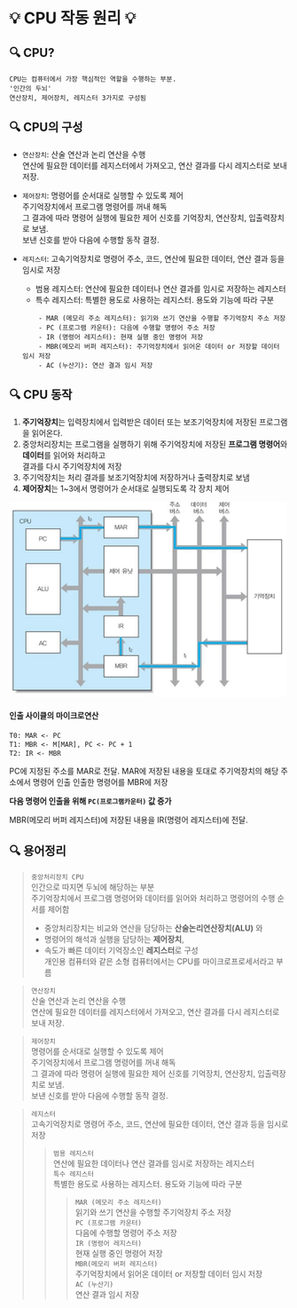 # 💡 CPU 작동 원리 💡

## 🔍 CPU?
```
CPU는 컴퓨터에서 가장 핵심적인 역할을 수행하는 부분.
'인간의 두뇌'
연산장치, 제어장치, 레지스터 3가지로 구성됨
```

## 🔍 CPU의 구성
* `연산장치`: 산술 연산과 논리 연산을 수행   
연산에 필요한 데이터를 레지스터에서 가져오고, 연산 결과를 다시 레지스터로 보내 저장.

* `제어장치`: 명령어를 순서대로 실행할 수 있도록 제어   
주기억장치에서 프로그램 명령어를 꺼내 해독   
그 결과에 따라 명령어 실행에 필요한 제어 신호를 기억장치, 연산장치, 입출력장치로 보냄.   
보낸 신호를 받아 다음에 수행할 동작 결정.

* `레지스터`: 고속기억장치로 명령어 주소, 코드, 연산에 필요한 데이터, 연산 결과 등을 임시로 저장   
    - 범용 레지스터: 연산에 필요한 데이터나 연산 결과를 임시로 저장하는 레지스터 
    - 특수 레지스터: 특별한 용도로 사용하는 레지스터. 용도와 기능에 따라 구분   
    ```
        - MAR (메모리 주소 레지스터): 읽기와 쓰기 연산을 수행할 주기억장치 주소 저장
        - PC (프로그램 카운터): 다음에 수행할 명령어 주소 저장
        - IR (명령어 레지스터): 현재 실행 중인 명령어 저장
        - MBR(메모리 버퍼 레지스터): 주기억장치에서 읽어온 데이터 or 저장할 데이터 임시 저장
        - AC (누산기): 연산 결과 임시 저장
    ```

## 🔍 CPU 동작
1. **주기억장치**는 입력장치에서 입력받은 데이터 또는 보조기억장치에 저장된 프로그램을 읽어온다.
2. 중앙처리장치는 프로그램을 실행하기 위해 주기억장치에 저장된 **프로그램 명령어**와 **데이터**를 읽어와 처리하고    
결과를 다시 주기억장치에 저장
3. 주기억장치는 처리 결과를 보조기억장치에 저장하거나 출력장치로 보냄
4. **제어장치**는 1~3에서 명령어가 순서대로 실행되도록 각 장치 제어

<img src = "/컴퓨터구조/img/cpu.jpg" width="500px">

#### 인출 사이클의 마이크로연산
```
T0: MAR <- PC
T1: MBR <- M[MAR], PC <- PC + 1
T2: IR <- MBR
```
PC에 지정된 주소를 MAR로 전달.
MAR에 저장된 내용을 토대로 주기억장치의 해당 주소에서 명령어 인출
인출한 명령어를 MBR에 저장

**다음 명령어 인출을 위해 `PC(프로그램카운터)` 값 증가**

MBR(메모리 버퍼 레지스터)에 저장된 내용을 IR(명령어 레지스터)에 전달.


## 🔍 용어정리
> `중앙처리장치 CPU`   
> 인간으로 따지면 두뇌에 해당하는 부분   
> 주기억장치에서 프로그램 명령어와 데이터를 읽어와 처리하고 명령어의 수행 순서를 제어함   
> - 중앙처리장치는 비교와 연산을 담당하는 **산술논리연산장치(ALU)** 와   
> - 명령어의 해석과 실행을 담당하는 **제어장치**,   
> - 속도가 빠른 데이터 기억장소인 **레지스터**로 구성      
> 개인용 컴퓨터와 같은 소형 컴퓨터에서는 CPU를 마이크로프로세서라고 부름

> `연산장치`   
> 산술 연산과 논리 연산을 수행   
> 연산에 필요한 데이터를 레지스터에서 가져오고, 연산 결과를 다시 레지스터로 보내 저장.   

> `제어장치`   
> 명령어를 순서대로 실행할 수 있도록 제어   
> 주기억장치에서 프로그램 명령어를 꺼내 해독   
> 그 결과에 따라 명령어 실행에 필요한 제어 신호를 기억장치, 연산장치, 입출력장치로 보냄.   
> 보낸 신호를 받아 다음에 수행할 동작 결정.   

> `레지스터`   
> 고속기억장치로 명령어 주소, 코드, 연산에 필요한 데이터, 연산 결과 등을 임시로 저장   
> > `범용 레지스터`   
> > 연산에 필요한 데이터나 연산 결과를 임시로 저장하는 레지스터   
> > `특수 레지스터`   
> > 특별한 용도로 사용하는 레지스터. 용도와 기능에 따라 구분   
> > > `MAR (메모리 주소 레지스터)`   
> > > 읽기와 쓰기 연산을 수행할 주기억장치 주소 저장   
> > > `PC (프로그램 카운터)`   
> > > 다음에 수행할 명령어 주소 저장   
> > > `IR (명령어 레지스터)`   
> > > 현재 실행 중인 명령어 저장   
> > > `MBR(메모리 버퍼 레지스터)`   
> > > 주기억장치에서 읽어온 데이터 or 저장할 데이터 임시 저장   
> > > `AC (누산기)`   
> > > 연산 결과 임시 저장   